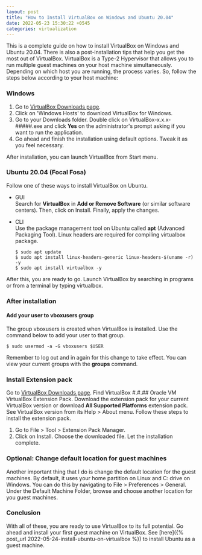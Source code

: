 ```yaml
---
layout: post
title: "How to Install VirtualBox on Windows and Ubuntu 20.04"
date: 2022-05-23 15:30:22 +0545
categories: virtualization
---
```


This is a complete guide on how to install VirtualBox on Windows and Ubuntu 20.04. There is also a post-installation tips that help you get the most out of VirtualBox. VirtualBox is a Type-2 Hypervisor that allows you to run multiple guest machines on your host machine simultaneously. Depending on which host you are running, the process varies. So, follow the steps below according to your host machine:

### Windows

1. Go to [VirtualBox Downloads page](https://www.virtualbox.org/wiki/Downloads).
2. Click on 'Windows Hosts' to download VirtualBox for Windows.
3. Go to your Downloads folder. Double click on VirtualBox-x.x.x-#####.exe and click **Yes** on the administrator's prompt asking if you want to run the application.
4. Go ahead and finish the installation using default options. Tweak it as you feel necessary.

After installation, you can launch VirtualBox from Start menu.

### Ubuntu 20.04 (Focal Fosa)

Follow one of these ways to install VirtualBox on Ubuntu.

- GUI<br>
Search for **VirtualBox** in **Add or Remove Software** (or similar software centers). Then, click on Install. Finally, apply the changes.

- CLI<br>
Use the package management tool on Ubuntu called **apt** (Advanced Packaging Tool). Linux headers are required for compiling virtualbox package.

  ```
  $ sudo apt update
  $ sudo apt install linux-headers-generic linux-headers-$(uname -r) -y
  $ sudo apt install virtualbox -y
  ```

After this, you are ready to go. Launch VirtualBox by searching in programs or from a terminal by typing virtualbox.

### After installation

#### Add your user to vboxusers group<br>
The group vboxusers is created when VirtualBox is installed. Use the command below to add your user to that group.

```
$ sudo usermod -a -G vboxusers $USER
```

Remember to log out and in again for this change to take effect. You can view your current groups with the **groups** command.

### Install Extension pack

Go to [VirtualBox Downloads page](https://www.virtualbox.org/wiki/Downloads). Find VirtualBox #.#.## Oracle VM VirtualBox Extension Pack. Download the extension pack for your current VirtualBox version or download **All Supported Platforms** extension pack. See VirtualBox version from its Help > About menu. Follow these steps to install the extension pack.

1. Go to File > Tool > Extension Pack Manager.
4. Click on Install. Choose the downloaded file. Let the installation complete.

### Optional: Change default location for guest machines

Another important thing that I do is change the default location for the guest machines. By default, it uses your home partition on Linux and C: drive on Windows. You can do this by navigating to File > Preferences > General. Under the Default Machine Folder, browse and choose another location for you guest machines.

### Conclusion
With all of these, you are ready to use VirtualBox to its full potential. Go ahead and install your first guest machine on VirtualBox. See [here]({% post_url 2022-05-24-install-ubuntu-on-virtualbox %}) to install Ubuntu as a guest machine.
